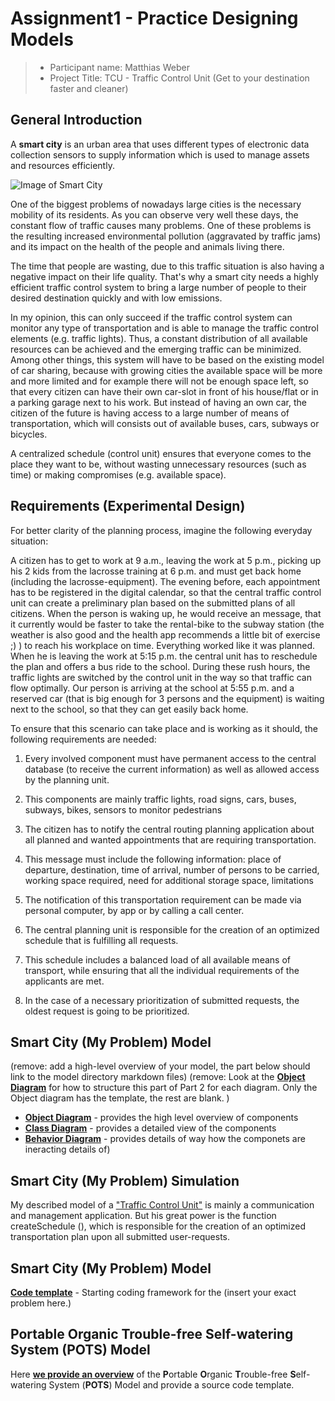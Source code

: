 # Assignment1 - Practice Designing Models

> * Participant name: Matthias Weber
> * Project Title: TCU - Traffic Control Unit (Get to your destination faster and cleaner)
## General Introduction

A **smart city** is an urban area that uses different types of electronic data collection sensors to supply information which is used to manage assets and resources efficiently.

![Image of Smart City](images/smartcity.png)

One of the biggest problems of nowadays large cities is the necessary mobility of its residents. As you can observe very well these days, the constant flow of traffic causes many problems. One of these problems is the resulting increased environmental pollution (aggravated by traffic jams) and its impact on the health of the people and animals living there.

The time that people are wasting, due to this traffic situation is also having a negative impact on their life quality.
That's why a smart city needs a highly efficient traffic control system to bring a large number of people to their desired destination quickly and with low emissions.

In my opinion, this can only succeed if the traffic control system can monitor any type of transportation and is able to manage the traffic control elements (e.g. traffic lights).
Thus, a constant distribution of all available resources can be achieved and the emerging traffic can be minimized.
Among other things, this system will have to be based on the existing model of car sharing, because with growing cities the available space will be more and more limited and for example there will not be enough space left, so that every citizen can have their own car-slot in front of his house/flat or in a parking garage next to his  work.
But instead of having an own car, the citizen of the future is having access to a large number of means of transportation, which will consists out of available buses, cars, subways or bicycles.

A centralized schedule (control unit) ensures that everyone comes to the place they want to be, without wasting unnecessary resources (such as time) or making compromises (e.g. available space).

## Requirements (Experimental Design)

For better clarity of the planning process, imagine the following everyday situation:

A citizen has to get to work at 9 a.m., leaving the work at 5 p.m., picking up his 2 kids from the lacrosse training at 6 p.m. and must get back home (including the lacrosse-equipment).
The evening before, each appointment has to be registered in the digital calendar, so that the central traffic control unit can create a preliminary plan based on the submitted plans of all citizens.
When the person is waking up, he would receive an message, that it currently would be faster to take the rental-bike to the subway station (the weather is also good and the health app recommends a little bit of exercise ;) ) to reach his workplace on time. Everything worked like it was planned.
When he is leaving the work at 5:15 p.m. the central unit has to reschedule the plan and offers a bus ride to the school. During these rush hours, the traffic lights are switched by the control unit in the way so that traffic can flow optimally. Our person is arriving at the school at 5:55 p.m. and a reserved car (that is big enough for 3 persons and the equipment) is waiting next to the school, so that they can get easily back home.

To ensure that this scenario can take place and is working as it should, the following requirements are needed:

1. Every involved component must have permanent access to the central database (to receive the current information) as well as allowed access by the planning unit.

2. This components are mainly traffic lights, road signs, cars, buses, subways, bikes, sensors to monitor pedestrians

3. The citizen has to notify the central routing planning application about all planned and wanted appointments that are requiring transportation. 

4. This message must include the following information: place of departure, destination, time of arrival, number of persons to be carried, working space required, need for additional storage space, limitations

5. The notification of this transportation requirement can be made via personal computer, by app or by calling a call center.

6. The central planning unit is responsible for the creation of an optimized schedule that is fulfilling all requests.

7. This schedule includes a balanced load of all available means of transport, while ensuring that all the individual requirements of the applicants are met.

8. In the case of a necessary prioritization of submitted requests, the oldest request is going to be prioritized.

## Smart City (My Problem) Model

(remove: add a high-level overview of your model, the part below should link to the model directory markdown files)
(remove: Look at the [**Object Diagram**](model/object_diagram.md) for how to structure this part of Part 2 for each diagram. Only the Object diagram has the template, the rest are blank. )

* [**Object Diagram**](model/object_diagram.md) - provides the high level overview of components
* [**Class Diagram**](model/class_diagram.md) - provides a detailed view of the components 
* [**Behavior Diagram**](model/behavior_diagram.md) - provides details of way how the componets are ineracting
details of)

## Smart City (My Problem) Simulation

My described model of a ["Traffic Control Unit"](model/README.md) is mainly a communication and management application. But his great power is the function createSchedule (), which is responsible for the creation of an optimized transportation plan upon all submitted user-requests.


## Smart City (My Problem) Model
[**Code template**](code/README.md) - Starting coding framework for the (insert your exact problem here.)

## **P**ortable **O**rganic **T**rouble-free **S**elf-watering System (**POTS**) Model
Here [**we provide an overview**](code/POTS_system/README.md) of the **P**ortable **O**rganic **T**rouble-free **S**elf-watering System (**POTS**) Model and provide a source code template.
